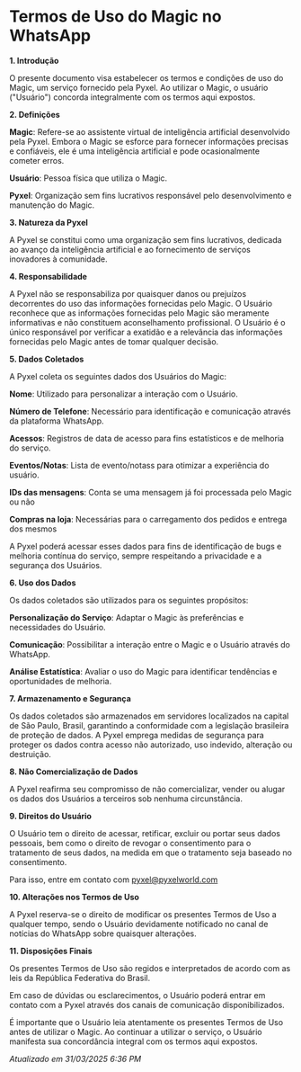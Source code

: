 # Termos de Uso do Magic no WhatsApp

**1. Introdução**

O presente documento visa estabelecer os termos e condições de uso do Magic, um serviço fornecido pela Pyxel. Ao utilizar o Magic, o usuário ("Usuário") concorda integralmente com os termos aqui expostos.

**2. Definições**

**Magic**: Refere-se ao assistente virtual de inteligência artificial desenvolvido pela Pyxel. Embora o Magic se esforce para fornecer informações precisas e confiáveis, ele é uma inteligência artificial e pode ocasionalmente cometer erros.

**Usuário**: Pessoa física que utiliza o Magic.

**Pyxel**: Organização sem fins lucrativos responsável pelo desenvolvimento e manutenção do Magic.

**3. Natureza da Pyxel**

A Pyxel se constitui como uma organização sem fins lucrativos, dedicada ao avanço da inteligência artificial e ao fornecimento de serviços inovadores à comunidade.

**4. Responsabilidade**

A Pyxel não se responsabiliza por quaisquer danos ou prejuízos decorrentes do uso das informações fornecidas pelo Magic. O Usuário reconhece que as informações fornecidas pelo Magic são meramente informativas e não constituem aconselhamento profissional. O Usuário é o único responsável por verificar a exatidão e a relevância das informações fornecidas pelo Magic antes de tomar qualquer decisão.

**5. Dados Coletados**

A Pyxel coleta os seguintes dados dos Usuários do Magic:

**Nome**: Utilizado para personalizar a interação com o Usuário.

**Número de Telefone**: Necessário para identificação e comunicação através da plataforma WhatsApp.

**Acessos**: Registros de data de acesso para fins estatísticos e de melhoria do serviço.

**Eventos/Notas**: Lista de evento/notass para otimizar a experiência do usuário.

**IDs das mensagens**: Conta se uma mensagem já foi processada pelo Magic ou não

**Compras na loja**: Necessárias para o carregamento dos pedidos e entrega dos mesmos

A Pyxel poderá acessar esses dados para fins de identificação de bugs e melhoria contínua do serviço, sempre respeitando a privacidade e a segurança dos Usuários.

**6. Uso dos Dados**

Os dados coletados são utilizados para os seguintes propósitos:

**Personalização do Serviço**: Adaptar o Magic às preferências e necessidades do Usuário.

**Comunicação**: Possibilitar a interação entre o Magic e o Usuário através do WhatsApp.

**Análise Estatística**: Avaliar o uso do Magic para identificar tendências e oportunidades de melhoria.

**7. Armazenamento e Segurança**

Os dados coletados são armazenados em servidores localizados na capital de São Paulo, Brasil, garantindo a conformidade com a legislação brasileira de proteção de dados. A Pyxel emprega medidas de segurança para proteger os dados contra acesso não autorizado, uso indevido, alteração ou destruição.

**8. Não Comercialização de Dados**

A Pyxel reafirma seu compromisso de não comercializar, vender ou alugar os dados dos Usuários a terceiros sob nenhuma circunstância.

**9. Direitos do Usuário**

O Usuário tem o direito de acessar, retificar, excluir ou portar seus dados pessoais, bem como o direito de revogar o consentimento para o tratamento de seus dados, na medida em que o tratamento seja baseado no consentimento.

Para isso, entre em contato com pyxel@pyxelworld.com

**10. Alterações nos Termos de Uso**

A Pyxel reserva-se o direito de modificar os presentes Termos de Uso a qualquer tempo, sendo o Usuário devidamente notificado no canal de notícias do WhatsApp sobre quaisquer alterações.

**11. Disposições Finais**

Os presentes Termos de Uso são regidos e interpretados de acordo com as leis da República Federativa do Brasil.

Em caso de dúvidas ou esclarecimentos, o Usuário poderá entrar em contato com a Pyxel através dos canais de comunicação disponibilizados.

É importante que o Usuário leia atentamente os presentes Termos de Uso antes de utilizar o Magic. Ao continuar a utilizar o serviço, o Usuário manifesta sua concordância integral com os termos aqui expostos.

*Atualizado em 31/03/2025 6:36 PM*
